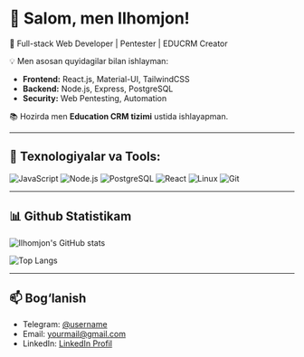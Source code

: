# 👋 Salom, men Ilhomjon!

🚀 Full-stack Web Developer | Pentester | EDUCRM Creator  

💡 Men asosan quyidagilar bilan ishlayman:  
- **Frontend:** React.js, Material-UI, TailwindCSS  
- **Backend:** Node.js, Express, PostgreSQL  
- **Security:** Web Pentesting, Automation  

📚 Hozirda men **Education CRM tizimi** ustida ishlayapman.  

---

## 🔧 Texnologiyalar va Tools:
![JavaScript](https://img.shields.io/badge/Code-JavaScript-yellow?logo=javascript) 
![Node.js](https://img.shields.io/badge/Backend-Node.js-green?logo=node.js) 
![PostgreSQL](https://img.shields.io/badge/Database-PostgreSQL-blue?logo=postgresql) 
![React](https://img.shields.io/badge/Frontend-React-61DAFB?logo=react) 
![Linux](https://img.shields.io/badge/OS-Linux-black?logo=linux) 
![Git](https://img.shields.io/badge/Version%20Control-Git-orange?logo=git)  

---

## 📊 Github Statistikam
![Ilhomjon's GitHub stats](https://github-readme-stats.vercel.app/api?username=USERNAME&show_icons=true&theme=tokyonight)  

![Top Langs](https://github-readme-stats.vercel.app/api/top-langs/?username=USERNAME&layout=compact&theme=tokyonight)  

---

## 📫 Bog‘lanish
- Telegram: [@username](https://t.me/username)  
- Email: yourmail@gmail.com  
- LinkedIn: [LinkedIn Profil](https://linkedin.com/in/username)  
